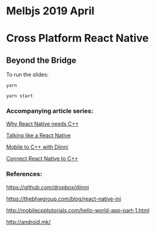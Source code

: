 # Melbjs 2019 April

# Cross Platform React Native

## Beyond the Bridge

To run the slides:

```
yarn
```

```
yarn start
```

### Accompanying article series:

[Why React Native needs C++](https://medium.com/@ryardley/1-why-react-native-needs-c-fb30b46c2468?source=friends_link&sk=4c82874ab5aa9cb8922c804eaa2b4190)

[Talking like a React Native](https://medium.com/@ryardley/2-talking-like-a-react-native-f245e5d919dd?source=friends_link&sk=4d47a6622cf416eb12e07118dab32381)

[Mobile to C++ with Djinni](https://medium.com/@ryardley/3-mobile-to-c-with-djinni-1c993757b68f?source=friends_link&sk=538a08edd8fcfbc683f000e37b330e8d)

[Connect React Native to C++](https://medium.com/@ryardley/4-connect-react-native-to-c-a2809b92095?source=friends_link&sk=ee966fa617630ac9cd405aacc336ac60)

### References:

https://github.com/dropbox/djinni

https://thebhwgroup.com/blog/react-native-jni

http://mobilecpptutorials.com/hello-world-app-part-1.html

http://android.mk/
